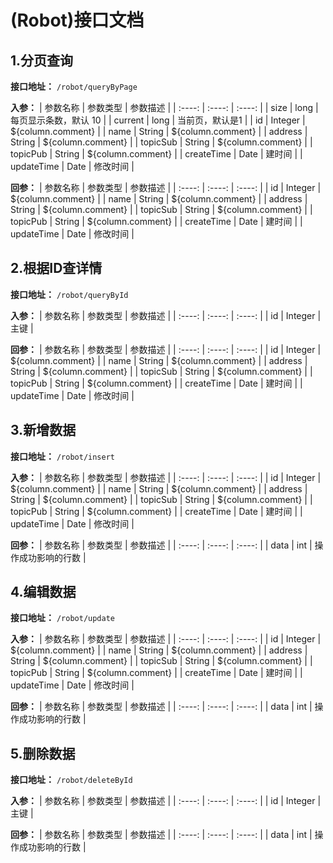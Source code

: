 <!-- @Author DavidNan -->
<!-- @Date 2023-04-16 16:05:20 -->

(Robot)接口文档
===

1.分页查询
---
**接口地址：**
`/robot/queryByPage`

**入参：**
| 参数名称 | 参数类型 | 参数描述 | | :----: | :----: | :----: | | size | long | 每页显示条数，默认 10 | | current | long | 当前页，默认是1 | | id |
Integer | ${column.comment} | | name | String | ${column.comment} | | address | String | ${column.comment} | | topicSub
| String | ${column.comment} | | topicPub | String | ${column.comment} | | createTime | Date | 建时间 | | updateTime | Date
| 修改时间 |

**回参：**
| 参数名称 | 参数类型 | 参数描述 | | :----: | :----: | :----: | | id | Integer | ${column.comment} | | name | String |
${column.comment} | | address | String | ${column.comment} | | topicSub | String | ${column.comment} | | topicPub |
String | ${column.comment} | | createTime | Date | 建时间 | | updateTime | Date | 修改时间 |



2.根据ID查详情
---
**接口地址：**
`/robot/queryById`

**入参：**
| 参数名称 | 参数类型 | 参数描述 | | :----: | :----: | :----: | | id | Integer | 主键 |

**回参：**
| 参数名称 | 参数类型 | 参数描述 | | :----: | :----: | :----: | | id | Integer | ${column.comment} | | name | String |
${column.comment} | | address | String | ${column.comment} | | topicSub | String | ${column.comment} | | topicPub |
String | ${column.comment} | | createTime | Date | 建时间 | | updateTime | Date | 修改时间 |



3.新增数据
---
**接口地址：**
`/robot/insert`

**入参：**
| 参数名称 | 参数类型 | 参数描述 | | :----: | :----: | :----: | | id | Integer | ${column.comment} | | name | String |
${column.comment} | | address | String | ${column.comment} | | topicSub | String | ${column.comment} | | topicPub |
String | ${column.comment} | | createTime | Date | 建时间 | | updateTime | Date | 修改时间 |

**回参：**
| 参数名称 | 参数类型 | 参数描述 | | :----: | :----: | :----: | | data | int | 操作成功影响的行数 |

4.编辑数据
---
**接口地址：**
`/robot/update`

**入参：**
| 参数名称 | 参数类型 | 参数描述 | | :----: | :----: | :----: | | id | Integer | ${column.comment} | | name | String |
${column.comment} | | address | String | ${column.comment} | | topicSub | String | ${column.comment} | | topicPub |
String | ${column.comment} | | createTime | Date | 建时间 | | updateTime | Date | 修改时间 |

**回参：**
| 参数名称 | 参数类型 | 参数描述 | | :----: | :----: | :----: | | data | int | 操作成功影响的行数 |

5.删除数据
---
**接口地址：**
`/robot/deleteById`

**入参：**
| 参数名称 | 参数类型 | 参数描述 | | :----: | :----: | :----: | | id | Integer | 主键 |

**回参：**
| 参数名称 | 参数类型 | 参数描述 | | :----: | :----: | :----: | | data | int | 操作成功影响的行数 | 
